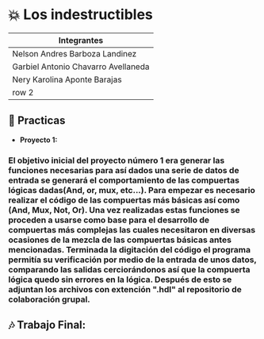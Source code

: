 # :collision: Los indestructibles
| Integrantes |
|--- |
| Nelson Andres Barboza Landinez |
| Garbiel Antonio Chavarro Avellaneda | 
| Nery Karolina Aponte Barajas | 
| row 2 | 


## :speech_balloon: Practicas

 -  **Proyecto 1:**
### El objetivo inicial del proyecto número 1 era generar las funciones necesarias para así dados una serie de datos de entrada se generará el comportamiento de las compuertas lógicas dadas(And, or, mux, etc...). Para empezar es necesario realizar el código de las compuertas más básicas así como (And, Mux, Not, Or). Una vez realizadas estas funciones se proceden a usarse como base para el desarrollo de compuertas más complejas las cuales necesitaron en diversas ocasiones de la mezcla de las compuertas básicas antes mencionadas. Terminada la digitación del código el programa permitía su verificación por medio de la entrada de unos datos, comparando las salidas cerciorándonos así que la compuerta lógica quedo sin errores en la lógica. Después de esto se adjuntan los archivos con extención ".hdl" al repositorio de colaboración grupal.

## :notes: Trabajo Final:




